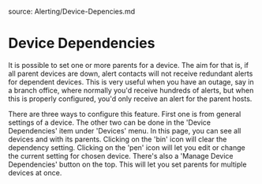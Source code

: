 source: Alerting/Device-Depencies.md

# Device Dependencies

It is possible to set one or more parents for a device. The aim for that is, if all parent devices are down, alert contacts will not receive redundant alerts for dependent devices. This is very useful when you have an outage, say in a branch office, where normally you'd receive hundreds of alerts, but when this is properly configured, you'd only receive an alert for the parent hosts.

There are three ways to configure this feature. First one is from general settings of a device. The other two can be done in the 'Device Dependencies' item under 'Devices' menu. In this page, you can see all devices and with its parents. Clicking on the 'bin' icon will clear the dependency setting. Clicking on the 'pen' icon will let you edit or change the current setting for chosen device. There's also a 'Manage Device Dependencies' button on the top. This will let you set parents for multiple devices at once. 
